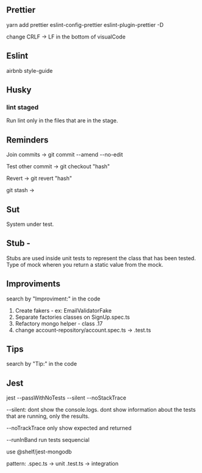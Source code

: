 ## Prettier

yarn add prettier eslint-config-prettier eslint-plugin-prettier -D

change CRLF -> LF in the bottom of visualCode

## Eslint

airbnb style-guide

## Husky

### lint staged

Run lint only in the files that are in the stage.

## Reminders

Join commits -> git commit --amend --no-edit

Test other commit -> git checkout "hash"

Revert -> git revert "hash"

git stash ->

## Sut

System under test.

## Stub -

Stubs are used inside unit tests to represent the class that has been tested.
Type of mock wheren you return a static value from the mock.

## Improviments

search by "Improviment:" in the code

1. Create fakers - ex: EmailValidatorFake
2. Separate factories classes on SignUp.spec.ts
3. Refactory mongo helper - class .17
4. change account-repository/account.spec.ts -> .test.ts

## Tips

search by "Tip:" in the code

## Jest

jest --passWithNoTests --silent --noStackTrace

--silent:
dont show the console.logs.
dont show information about the tests that are running, only the results.

--noTrackTrace
only show expected and returned

--runInBand
run tests sequencial

use @shelf/jest-mongodb

pattern:
.spec.ts -> unit
.test.ts -> integration

